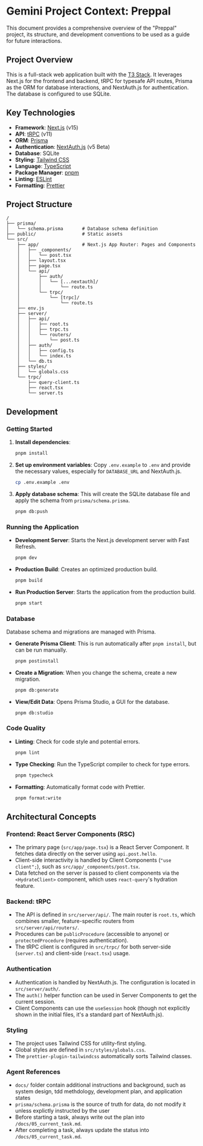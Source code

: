 # Gemini Project Context: Preppal

This document provides a comprehensive overview of the "Preppal" project, its structure, and development conventions to be used as a guide for future interactions.

## Project Overview

This is a full-stack web application built with the [T3 Stack](https://create.t3.gg/). It leverages Next.js for the frontend and backend, tRPC for typesafe API routes, Prisma as the ORM for database interactions, and NextAuth.js for authentication. The database is configured to use SQLite.

## Key Technologies

- **Framework**: [Next.js](https://nextjs.org/) (v15)
- **API**: [tRPC](https://trpc.io/) (v11)
- **ORM**: [Prisma](https://prisma.io/)
- **Authentication**: [NextAuth.js](https://next-auth.js.org/) (v5 Beta)
- **Database**: SQLite
- **Styling**: [Tailwind CSS](https://tailwindcss.com/)
- **Language**: [TypeScript](https://www.typescriptlang.org/)
- **Package Manager**: [pnpm](https://pnpm.io/)
- **Linting**: [ESLint](https://eslint.org/)
- **Formatting**: [Prettier](https://prettier.io/)

## Project Structure

```
/
├── prisma/
│   └── schema.prisma       # Database schema definition
├── public/                 # Static assets
└── src/
    ├── app/                # Next.js App Router: Pages and Components
    │   ├── _components/
    │   │   └── post.tsx
    │   ├── layout.tsx
    │   ├── page.tsx
    │   └── api/
    │       ├── auth/
    │       │   └── [...nextauth]/
    │       │       └── route.ts
    │       └── trpc/
    │           └── [trpc]/
    │               └── route.ts
    ├── env.js
    ├── server/
    │   ├── api/
    │   │   ├── root.ts
    │   │   ├── trpc.ts
    │   │   └── routers/
    │   │       └── post.ts
    │   ├── auth/
    │   │   ├── config.ts
    │   │   └── index.ts
    │   └── db.ts
    ├── styles/
    │   └── globals.css
    └── trpc/
        ├── query-client.ts
        ├── react.tsx
        └── server.ts
```

## Development

### Getting Started

1.  **Install dependencies**:
    ```bash
    pnpm install
    ```
2.  **Set up environment variables**:
    Copy `.env.example` to `.env` and provide the necessary values, especially for `DATABASE_URL` and NextAuth.js.
    ```bash
    cp .env.example .env
    ```
3.  **Apply database schema**:
    This will create the SQLite database file and apply the schema from `prisma/schema.prisma`.
    ```bash
    pnpm db:push
    ```

### Running the Application

- **Development Server**:
  Starts the Next.js development server with Fast Refresh.
  ```bash
  pnpm dev
  ```
- **Production Build**:
  Creates an optimized production build.
  ```bash
  pnpm build
  ```
- **Run Production Server**:
  Starts the application from the production build.
  ```bash
  pnpm start
  ```

### Database

Database schema and migrations are managed with Prisma.

- **Generate Prisma Client**:
  This is run automatically after `pnpm install`, but can be run manually.
  ```bash
  pnpm postinstall
  ```
- **Create a Migration**:
  When you change the schema, create a new migration.
  ```bash
  pnpm db:generate
  ```
- **View/Edit Data**:
  Opens Prisma Studio, a GUI for the database.
  ```bash
  pnpm db:studio
  ```

### Code Quality

- **Linting**:
  Check for code style and potential errors.
  ```bash
  pnpm lint
  ```
- **Type Checking**:
  Run the TypeScript compiler to check for type errors.
  ```bash
  pnpm typecheck
  ```
- **Formatting**:
  Automatically format code with Prettier.
  ```bash
  pnpm format:write
  ```

## Architectural Concepts

### Frontend: React Server Components (RSC)

- The primary page (`src/app/page.tsx`) is a React Server Component. It fetches data directly on the server using `api.post.hello`.
- Client-side interactivity is handled by Client Components (`"use client";`), such as `src/app/_components/post.tsx`.
- Data fetched on the server is passed to client components via the `<HydrateClient>` component, which uses `react-query`'s hydration feature.

### Backend: tRPC

- The API is defined in `src/server/api/`. The main router is `root.ts`, which combines smaller, feature-specific routers from `src/server/api/routers/`.
- Procedures can be `publicProcedure` (accessible to anyone) or `protectedProcedure` (requires authentication).
- The tRPC client is configured in `src/trpc/` for both server-side (`server.ts`) and client-side (`react.tsx`) usage.

### Authentication

- Authentication is handled by NextAuth.js. The configuration is located in `src/server/auth/`.
- The `auth()` helper function can be used in Server Components to get the current session.
- Client Components can use the `useSession` hook (though not explicitly shown in the initial files, it's a standard part of NextAuth.js).

### Styling

- The project uses Tailwind CSS for utility-first styling.
- Global styles are defined in `src/styles/globals.css`.
- The `prettier-plugin-tailwindcss` automatically sorts Tailwind classes.

### Agent References

- `docs/` folder contain additional instructions and background, such as system design, tdd methdology, development plan, and application states
- `prisma/schema.prisma` is the source of truth for data, do not modify it unless explictly instructed by the user
- Before starting a task, always write out the plan into `/docs/05_current_task.md`.
- After completing a task, always update the status into `/docs/05_current_task.md`.
